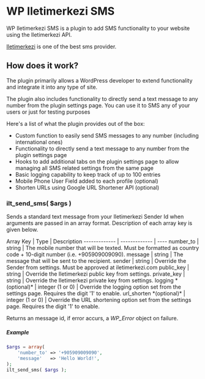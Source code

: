 # WP Iletimerkezi SMS

WP Iletimerkezi SMS is a plugin to add SMS functionality to your website using the Iletimerkezi API.

[Iletimerkezi](https://www.iletimerkezi.com) is one of the best sms provider.


How does it work?
-

The plugin primarily allows a WordPress developer to extend functionality and integrate it into any type of site.

The plugin also includes functionality to directly send a text message to any number from the plugin settings page.
You can use it to SMS any of your users or just for testing purposes

Here's a list of what the plugin provides out of the box:

* Custom function to easily send SMS messages to any number (including international ones)
* Functionality to directly send a text message to any number from the plugin settings page
* Hooks to add additional tabs on the plugin settings page to allow managing all SMS related settings from the same page
* Basic logging capability to keep track of up to 100 entries
* Mobile Phone User Field added to each profile (optional)
* Shorten URLs using Google URL Shortener API (optional)

<h3>ilt_send_sms( $args )</h3>
<p>Sends a standard text message from your Iletimerkezi Sender Id when arguments are passed in an array format. Description of each array key is given below.</p>
Array Key | Type | Description
------------- | ------------- | ----
number_to | string | The mobile number that will be texted. Must be formatted as country code + 10-digit number (i.e. +905909009090).
message | string | The message that will be sent to the recipient.
sender | string | Override the Sender from settings. Must be approved at iletimerkezi.com
public_key | string | Override the Iletimerkezi public key from settings.
private_key | string | Override the Iletimerkezi private key from settings.
logging *(optional)* | integer (1 or 0) | Override the logging option set from the settings page. Requires the digit '1' to enable.
url_shorten *(optional)* | integer (1 or 0) | Override the URL shortening option set from the settings page. Requires the digit '1' to enable.

Returns an message id, if error accurs, a *WP_Error* object on failure.

<h5>Example</h5>

```php
$args = array(
    'number_to' => '+905909009090',
    'message'   => 'Hello World!',
);
ilt_send_sms( $args );
```
